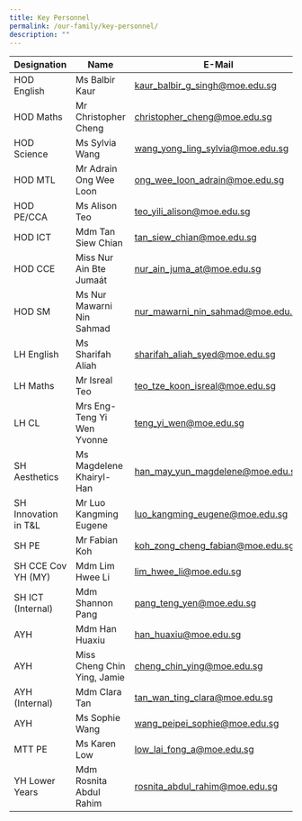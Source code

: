 ```yaml
---
title: Key Personnel
permalink: /our-family/key-personnel/
description: ""
---
```

|Designation | Name | E-Mail |
| -------- | -------- | -------- |
| HOD English     | Ms Balbir Kaur     | kaur_balbir_g_singh@moe.edu.sg     |
| HOD Maths | Mr Christopher Cheng | christopher_cheng@moe.edu.sg
| HOD Science | Ms Sylvia Wang | wang_yong_ling_sylvia@moe.edu.sg
| HOD MTL | Mr Adrain Ong Wee Loon | ong_wee_loon_adrain@moe.edu.sg
 HOD PE/CCA | Ms Alison Teo | teo_yili_alison@moe.edu.sg
 HOD ICT | Mdm Tan Siew Chian | tan_siew_chian@moe.edu.sg
 HOD CCE | Miss Nur Ain Bte Jumaát | nur_ain_juma_at@moe.edu.sg
 HOD SM | Ms Nur Mawarni Nin Sahmad | nur_mawarni_nin_sahmad@moe.edu.sg
 LH English | Ms Sharifah Aliah | sharifah_aliah_syed@moe.edu.sg
 LH Maths | Mr Isreal Teo | teo_tze_koon_isreal@moe.edu.sg
 LH CL | Mrs Eng-Teng Yi Wen Yvonne | teng_yi_wen@moe.edu.sg
 SH Aesthetics | Ms Magdelene Khairyl-Han | han_may_yun_magdelene@moe.edu.sg
 SH Innovation in T&L | Mr Luo Kangming Eugene | luo_kangming_eugene@moe.edu.sg
 SH PE | Mr Fabian Koh | koh_zong_cheng_fabian@moe.edu.sg
 SH CCE Cov YH (MY) | Mdm Lim Hwee Li | lim_hwee_li@moe.edu.sg
 SH ICT (Internal) | Mdm Shannon Pang | pang_teng_yen@moe.edu.sg
 AYH | Mdm Han Huaxiu | han_huaxiu@moe.edu.sg
 AYH | Miss Cheng Chin Ying, Jamie | cheng_chin_ying@moe.edu.sg
 AYH (Internal) | Mdm Clara Tan | tan_wan_ting_clara@moe.edu.sg
 AYH | Ms Sophie Wang | wang_peipei_sophie@moe.edu.sg
 MTT PE | Ms Karen Low | low_lai_fong_a@moe.edu.sg
 YH Lower Years | Mdm Rosnita Abdul Rahim | rosnita_abdul_rahim@moe.edu.sg